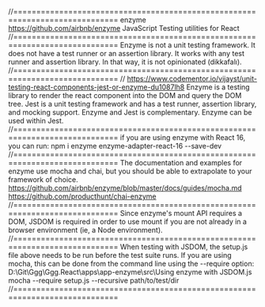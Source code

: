 //=============================================================================
enzyme
https://github.com/airbnb/enzyme
JavaScript Testing utilities for React
//=============================================================================
Enzyme is not a unit testing framework. It does not have a test runner or an
assertion library. It works with any test runner and assertion library. In
that way, it is not opinionated (dikkafalı).
//=============================================================================
// https://www.codementor.io/vijayst/unit-testing-react-components-jest-or-enzyme-du1087lh8
Enzyme is a testing library to render the react component into the DOM and
query the DOM tree. Jest is a unit testing framework and has a test runner,
assertion library, and mocking support.
Enzyme and Jest is complementary. Enzyme can be used within Jest.
//=============================================================================
if you are using enzyme with React 16, you can run:
npm i enzyme enzyme-adapter-react-16 --save-dev
//=============================================================================
The documentation and examples for enzyme use mocha and chai, but you should
be able to extrapolate to your framework of choice.
https://github.com/airbnb/enzyme/blob/master/docs/guides/mocha.md
https://github.com/producthunt/chai-enzyme
//=============================================================================
Since enzyme's mount API requires a DOM, JSDOM is required in order to use
mount if you are not already in a browser environment (ie, a Node environment).
//=============================================================================
When testing with JSDOM, the setup.js file above needs to be run before the test
suite runs. If you are using mocha, this can be done from the command line
using the --require option:
D:\Git\Ggg\Ggg.React\apps\app-enzyme\src\Using enzyme with JSDOM.js
mocha --require setup.js --recursive path/to/test/dir
//=============================================================================
